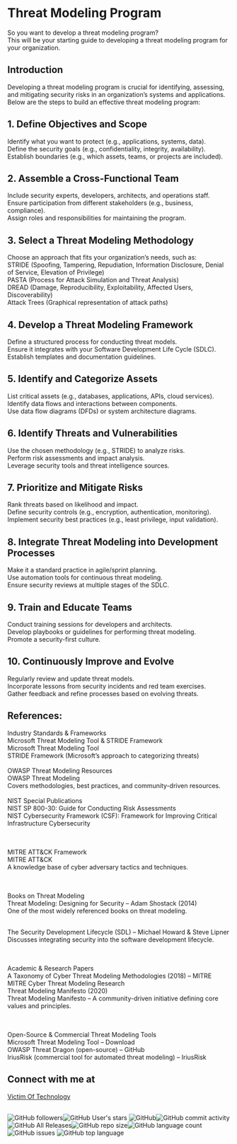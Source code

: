 # Threat Modeling Program
So you want to develop a threat modeling program?</BR>
This will be your starting guide to developing a threat modeling program for your organization. </BR>
## Introduction
Developing a threat modeling program is crucial for identifying, assessing, and mitigating security risks in an organization’s systems and applications. Below are the steps to build an effective threat modeling program:</BR>

## 1. Define Objectives and Scope
Identify what you want to protect (e.g., applications, systems, data).</BR>
Define the security goals (e.g., confidentiality, integrity, availability).</BR>
Establish boundaries (e.g., which assets, teams, or projects are included).</BR>

## 2. Assemble a Cross-Functional Team
Include security experts, developers, architects, and operations staff.</BR>
Ensure participation from different stakeholders (e.g., business, compliance).</BR>
Assign roles and responsibilities for maintaining the program.</BR>

## 3. Select a Threat Modeling Methodology
Choose an approach that fits your organization’s needs, such as:</BR>
STRIDE (Spoofing, Tampering, Repudiation, Information Disclosure, Denial of Service, Elevation of Privilege)</BR>
PASTA (Process for Attack Simulation and Threat Analysis)</BR>
DREAD (Damage, Reproducibility, Exploitability, Affected Users, Discoverability)</BR>
Attack Trees (Graphical representation of attack paths)</BR>

## 4. Develop a Threat Modeling Framework
Define a structured process for conducting threat models.</BR>
Ensure it integrates with your Software Development Life Cycle (SDLC).</BR>
Establish templates and documentation guidelines.</BR>

## 5. Identify and Categorize Assets
List critical assets (e.g., databases, applications, APIs, cloud services).</BR>
Identify data flows and interactions between components.</BR>
Use data flow diagrams (DFDs) or system architecture diagrams.</BR>

## 6. Identify Threats and Vulnerabilities
Use the chosen methodology (e.g., STRIDE) to analyze risks.</BR>
Perform risk assessments and impact analysis.</BR>
Leverage security tools and threat intelligence sources.</BR>

## 7. Prioritize and Mitigate Risks
Rank threats based on likelihood and impact.</BR>
Define security controls (e.g., encryption, authentication, monitoring).</BR>
Implement security best practices (e.g., least privilege, input validation).</BR>

## 8. Integrate Threat Modeling into Development Processes
Make it a standard practice in agile/sprint planning.</BR>
Use automation tools for continuous threat modeling.</BR>
Ensure security reviews at multiple stages of the SDLC.</BR>

## 9. Train and Educate Teams
Conduct training sessions for developers and architects.</BR>
Develop playbooks or guidelines for performing threat modeling.</BR>
Promote a security-first culture.</BR>

## 10. Continuously Improve and Evolve
Regularly review and update threat models. </BR>
Incorporate lessons from security incidents and red team exercises.</BR>
Gather feedback and refine processes based on evolving threats.</BR>

## References:
Industry Standards & Frameworks</BR>
Microsoft Threat Modeling Tool & STRIDE Framework</BR>
Microsoft Threat Modeling Tool </BR>
STRIDE Framework (Microsoft’s approach to categorizing threats)</BR>
</BR>
OWASP Threat Modeling Resources</BR>
OWASP Threat Modeling</BR>
Covers methodologies, best practices, and community-driven resources.</BR>
</BR>
NIST Special Publications</BR>
NIST SP 800-30: Guide for Conducting Risk Assessments</BR>
NIST Cybersecurity Framework (CSF): Framework for Improving Critical Infrastructure Cybersecurity</BR>
</BR></BR>

MITRE ATT&CK Framework</BR>
MITRE ATT&CK</BR>
A knowledge base of cyber adversary tactics and techniques.</BR>

</BR></BR>
Books on Threat Modeling</BR>
Threat Modeling: Designing for Security – Adam Shostack (2014)</BR>
One of the most widely referenced books on threat modeling.</BR></BR>

The Security Development Lifecycle (SDL) – Michael Howard & Steve Lipner</BR>
Discusses integrating security into the software development lifecycle.</BR>
</BR></BR>

Academic & Research Papers</BR>
A Taxonomy of Cyber Threat Modeling Methodologies (2018) – MITRE</BR>
MITRE Cyber Threat Modeling Research</BR>
Threat Modeling Manifesto (2020)</BR>
Threat Modeling Manifesto – A community-driven initiative defining core values and principles.</BR>
</BR></BR>

Open-Source & Commercial Threat Modeling Tools</BR>
Microsoft Threat Modeling Tool – Download</BR>
OWASP Threat Dragon (open-source) – GitHub</BR>
IriusRisk (commercial tool for automated threat modeling) – IriusRisk</BR>

## Connect with me at
<A HREF="https://www.victimoftechnology.com">Victim Of Technology<A />
<BR /><BR />

<img alt="GitHub followers" src="https://img.shields.io/github/followers/bvoris?style=social"><img alt="GitHub User's stars" src="https://img.shields.io/github/stars/bvoris?style=social">
<img alt="GitHub" src="https://img.shields.io/github/license/bvoris/threatmodelingprogram"><img alt="GitHub commit activity" src="https://img.shields.io/github/commit-activity/m/bvoris/threatmodelingprogram"><img alt="GitHub All Releases" src="https://img.shields.io/github/downloads/bvoris/threatmodelingprogram/total"><img alt="GitHub repo size" src="https://img.shields.io/github/repo-size/bvoris/threatmodelingprogram"><img alt="GitHub language count" src="https://img.shields.io/github/languages/count/bvoris/threatmodelingprogram"><img alt="GitHub issues" src="https://img.shields.io/github/issues/bvoris/threatmodelingprogram">
<img alt="GitHub top language" src="https://img.shields.io/github/languages/top/bvoris/threatmodelingprogram">




